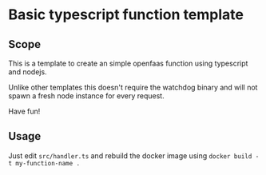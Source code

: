 Basic typescript function template
==================================

## Scope

This is a template to create an simple openfaas function using typescript and nodejs.

Unlike other templates this doesn't require the watchdog binary and will not spawn a fresh node instance for every request.

Have fun!

## Usage

Just edit `src/handler.ts` and rebuild the docker image using `docker build -t my-function-name .`


